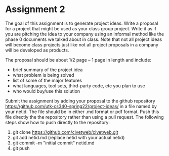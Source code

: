# Assignment 2

The goal of this assignment is to generate project ideas. Write a proposal for a project that might be used as your class group project. Write it as if you are pitching the idea to your company using an informal method like the phase 0 documents we talked about in class. Note that not all project ideas will become class projects just like not all project proposals in a company will be developed as products.

The proposal should be about 1/2 page – 1 page in length and include:

- brief summary of the project idea
- what problem is being solved
- list of some of the major features
- what languages, tool sets, third-party code, etc you plan to use
- who would buy/use this solution

Submit the assignment by adding your proposal to the github repository https://github.com/utk-cs340-spring22/project-ideas/ in a file named by your netid. The file should be in either .md format or pdf format. Push this file directly the the repository rather than using a pull request. The following steps show how to push directly to the repository:
1. git clone https://github.com/civetweb/civetweb.git
2. git add netid.md (replace netid with your actual netid)
3. git commit -m "initial commit" netid.md
4. git push

